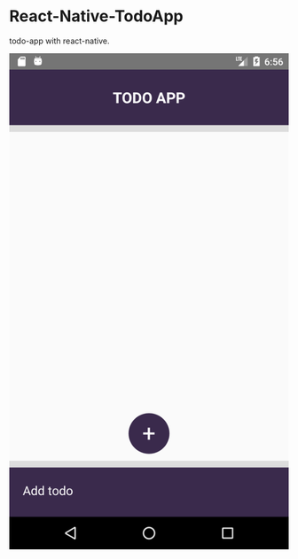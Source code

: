 # React-Native-TodoApp
todo-app with react-native.

<section data-markdown>
                    <img src="./screenshots/Screenshot_1.png"/>
                </section>


